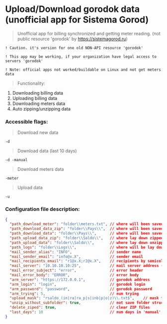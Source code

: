 #  Upload/Download gorodok data (unofficial app for Sistema Gorod)

> Unofficial app for billing synchronized and getting meter reading. (not public resource 'gorodok' by https://sistemagorod.ru)

`! Caution. it's version for one old NON-API resource 'gorodok'`

`! This app may be working, if your organization have legal access to servers 'gorodok' `

`! Note: official apps not worked/buildable on Linux and not get meters data`

> Functionality:

1) Downloading billing data
2) Uploading billing data
3) Downloading meters data
4) Auto zipping/unzipping data

### Accessible flags:

> Download new data

`-d`

> Download data (last 10 days)

`-d -manual`

> Download meters data

`-meter`

> Upload data

`-u`

### Configuration file description:

```json
{
  "path_download_meter": "folder\\meters.txt", // where will been saved meters data
  "path_download_data_zip": "folder\\Pays\\",  // where will been saved file ZIP
  "path_download_data": "folder\\Pays\\",      // where will been saved unziped files
  "path_upload_data_zip": "folder\\Saldo\\",   // where lay down zipped files for uploading
  "path_upload_data": "folder\\Saldo\\",       // where lay down unzipped files for uploading
  "path_logs": "folder\\Logs\\",               // where will be lay down logs
  "mail_sender_alias": "INFO",                 // sender name
  "mail_sender_email": "info@x.X",             // sender email
  "mail_recipients_email": "r1@x.X;r2@x.X",    // recipients by semicolon
  "mail_server": "10.10.10.10:25",             // mail server address (without auth)
  "mail_error_subject": "error",               // error header
  "mail_error_body": "ERROR",                  // error body
  "arm_server": "https://172.0.0.1",           // gorodok address
  "arm_login": "login",                        // gorodok login
  "arm_password": "password",                  // gorodok password
  "arm_trying": 5,                             // num trying
  "upload_mask": "rsaldo_(in|ra|ra_p|s|inb|p|o|z)\\.txt$",    // mask files
  "unzip_without_subfolder": true,             // not save folder struct by unzipped
  "delete_ziped": true,                        // clear ZIP files
  "last_days": 10                              // num days in 'manual' flag
}
```

